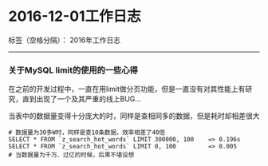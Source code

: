 # 2016-12-01工作日志

标签（空格分隔）： 2016年工作日志

---

### 关于MySQL limit的使用的一些心得

在之前的开发过程中，一直在用limit做分页功能，但是一直没有对其性能上有研究，直到出现了一个及其严重的线上BUG...

当表中的数据量变得十分庞大的时，同样是查相同多的数据，但是耗时却相差很大

```
# 数据量为30多W时，同样是查10条数据，效率相差了40倍
SELECT * FROM `z_search_hot_words` LIMIT 300000, 100    => 0.196s
SELECT * FROM `z_search_hot_words` LIMIT 0, 100         => 0.005
# 当数据量为千万、过亿的时候，后果不堪设想
```